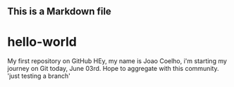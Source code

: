 ## This is a Markdown file
# hello-world
My first repository on GitHub
HEy, my name is Joao Coelho, i'm starting my journey on Git today, June 03rd. Hope to aggregate with this community.
'just testing a branch'
